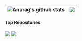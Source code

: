 | <img align="center" src="https://github-readme-stats.vercel.app/api?username=dixse-pt&show_icons=true&include_all_commits=true&theme=shadow_green&hide_border=true" alt="Anurag's github stats" /> | <img align="center" src="https://github-readme-stats.vercel.app/api/top-langs/?username=dixse-pt&layout=compact&theme=shadow_green&hide_border=true" /> |
| ------------- | ------------- |

#### Top Repositories

  <img align="center" src="https://github-readme-stats.vercel.app/api/pin/?username=anuraghazra&repo=github-readme-stats&theme=shadow_green" />

  <img align="center" src="https://github-readme-stats.vercel.app/api/pin/?username=anuraghazra&repo=anuraghazra.github.io&theme=shadow_green" />
